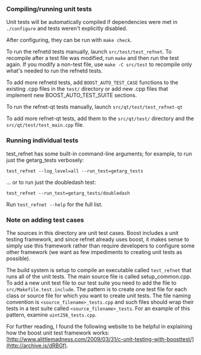 ### Compiling/running unit tests

Unit tests will be automatically compiled if dependencies were met in `./configure`
and tests weren't explicitly disabled.

After configuring, they can be run with `make check`.

To run the refnetd tests manually, launch `src/test/test_refnet`. To recompile
after a test file was modified, run `make` and then run the test again. If you
modify a non-test file, use `make -C src/test` to recompile only what's needed
to run the refnetd tests.

To add more refnetd tests, add `BOOST_AUTO_TEST_CASE` functions to the existing
.cpp files in the `test/` directory or add new .cpp files that
implement new BOOST_AUTO_TEST_SUITE sections.

To run the refnet-qt tests manually, launch `src/qt/test/test_refnet-qt`

To add more refnet-qt tests, add them to the `src/qt/test/` directory and
the `src/qt/test/test_main.cpp` file.

### Running individual tests

test_refnet has some built-in command-line arguments; for
example, to run just the getarg_tests verbosely:

    test_refnet --log_level=all --run_test=getarg_tests

... or to run just the doubledash test:

    test_refnet --run_test=getarg_tests/doubledash

Run `test_refnet --help` for the full list.

### Note on adding test cases

The sources in this directory are unit test cases.  Boost includes a
unit testing framework, and since refnet already uses boost, it makes
sense to simply use this framework rather than require developers to
configure some other framework (we want as few impediments to creating
unit tests as possible).

The build system is setup to compile an executable called `test_refnet`
that runs all of the unit tests.  The main source file is called
setup_common.cpp. To add a new unit test file to our test suite you need
to add the file to `src/Makefile.test.include`. The pattern is to create
one test file for each class or source file for which you want to create
unit tests.  The file naming convention is `<source_filename>_tests.cpp`
and such files should wrap their tests in a test suite
called `<source_filename>_tests`. For an example of this pattern,
examine `uint256_tests.cpp`.

For further reading, I found the following website to be helpful in
explaining how the boost unit test framework works:
[http://www.alittlemadness.com/2009/03/31/c-unit-testing-with-boosttest/](http://archive.is/dRBGf).
